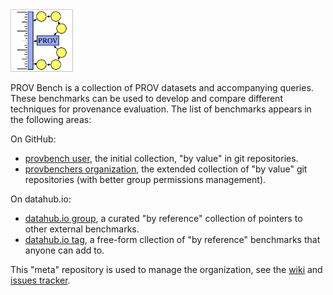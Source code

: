 <img src="https://raw.githubusercontent.com/provbench/meta/master/doc/figures/provbench-border.png" width="100 px"/>

PROV Bench is a collection of PROV datasets and accompanying queries. These benchmarks can be used to develop and compare different techniques for provenance evaluation. The list of benchmarks appears in the following areas:

On GitHub:

* [provbench user](https://github.com/provbench?tab=repositories), the initial collection, "by value" in git repositories.
* [provbenchers organization](https://github.com/provbenchers), the extended collection of "by value" git repositories (with better group permissions management).

On datahub.io:

* [datahub.io group](http://datahub.io/organization/provbench), a curated "by reference" collection of pointers to other external benchmarks.
* [datahub.io tag](http://datahub.io/dataset?tags=provbench), a free-form cllection of "by reference" benchmarks that anyone can add to.

This "meta" repository is used to manage the organization, see the [wiki](https://github.com/provbench/meta/wiki) and [issues tracker](https://github.com/provbench/meta/issues).
